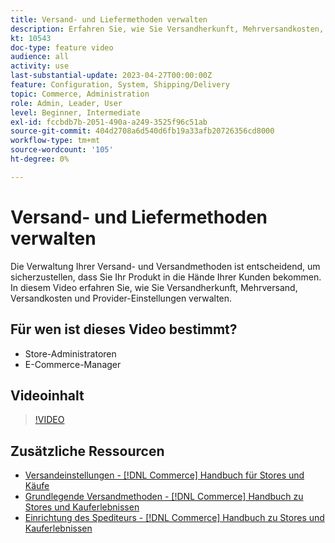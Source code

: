 ```yaml
---
title: Versand- und Liefermethoden verwalten
description: Erfahren Sie, wie Sie Versandherkunft, Mehrversandkosten, Versandkosten und Provider-Einstellungen für Ihren Commerce Store konfigurieren.
kt: 10543
doc-type: feature video
audience: all
activity: use
last-substantial-update: 2023-04-27T00:00:00Z
feature: Configuration, System, Shipping/Delivery
topic: Commerce, Administration
role: Admin, Leader, User
level: Beginner, Intermediate
exl-id: fccbdb7b-2051-490a-a249-3525f96c51ab
source-git-commit: 404d2708a6d540d6fb19a33afb20726356cd8000
workflow-type: tm+mt
source-wordcount: '105'
ht-degree: 0%

---
```


# Versand- und Liefermethoden verwalten

Die Verwaltung Ihrer Versand- und Versandmethoden ist entscheidend, um sicherzustellen, dass Sie Ihr Produkt in die Hände Ihrer Kunden bekommen. In diesem Video erfahren Sie, wie Sie Versandherkunft, Mehrversand, Versandkosten und Provider-Einstellungen verwalten.

## Für wen ist dieses Video bestimmt?

- Store-Administratoren
- E-Commerce-Manager

## Videoinhalt

>[!VIDEO](https://video.tv.adobe.com/v/343658?quality=12&learn=on)

## Zusätzliche Ressourcen

- [Versandeinstellungen - [!DNL Commerce] Handbuch für Stores und Käufe](https://experienceleague.adobe.com/docs/commerce-admin/stores-sales/delivery/shipping-settings.html?lang=de)
- [Grundlegende Versandmethoden - [!DNL Commerce] Handbuch zu Stores und Kauferlebnissen](https://experienceleague.adobe.com/docs/commerce-admin/stores-sales/delivery/delivery.html?lang=de#basic-delivery-methods)
- [Einrichtung des Spediteurs - [!DNL Commerce] Handbuch zu Stores und Kauferlebnissen](https://experienceleague.adobe.com/docs/commerce-admin/stores-sales/delivery/shipping-carriers/carriers.html?lang=de)
